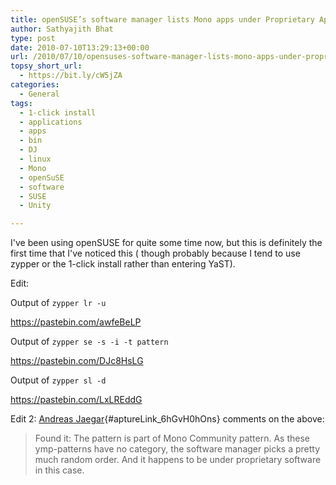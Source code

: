 ```yaml
---
title: openSUSE’s software manager lists Mono apps under Proprietary Applications Pattern
author: Sathyajith Bhat
type: post
date: 2010-07-10T13:29:13+00:00
url: /2010/07/10/opensuses-software-manager-lists-mono-apps-under-proprietary-applications-pattern/
topsy_short_url:
  - https://bit.ly/cW5jZA
categories:
  - General
tags:
  - 1-click install
  - applications
  - apps
  - bin
  - DJ
  - linux
  - Mono
  - openSuSE
  - software
  - SUSE
  - Unity

---
```

<img class="aligncenter size-medium wp-image-874" title="Mono Apps" src="https://i.sathyabh.at/ss/2010/07/mono-608x422.png" alt=""   srcset="https://i.sathyabh.at/ss/2010/07/mono-608x422.png 608w, https://i.sathyabh.at/ss/2010/07/mono-800x555.png 800w, https://i.sathyabh.at/ss/2010/07/mono.png 903w" sizes="(max-width: 608px) 100vw, 608px" />I've been using openSUSE for quite some time now, but this is definitely the first time that I've noticed this ( though probably because I tend to use zypper or the 1-click install rather than entering YaST).

Edit:
  
Output of `zypper lr -u`
  
<https://pastebin.com/awfeBeLP>

Output of `zypper se -s -i -t pattern`
  
<https://pastebin.com/DJc8HsLG>

Output of `zypper sl -d`
  
<https://pastebin.com/LxLREddG>

Edit 2: [Andreas Jaegar][1]{#aptureLink_6hGvH0hOns} comments on the above:

> Found it: The pattern is part of Mono Community pattern. As these ymp-patterns have no category, the software manager picks a pretty much random order. And it happens to be under proprietary software in this case.

 [1]: https://en.opensuse.org/User:A_jaeger
